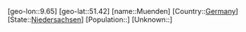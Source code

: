 ﻿---
location: [51.42,9.65]
type: City
tags:
- geo/City


SpocWebEntityId: 32675
isDeleted: false
confidential: public

---
[geo-lon::9.65]
[geo-lat::51.42]
[name::Muenden]
[Country::[Germany](geo/Continent/Europe/Germany.md)]
[State::[Niedersachsen](geo/Continent/Europe/Germany/Niedersachsen.md)]
[Population::]
[Unknown::]


